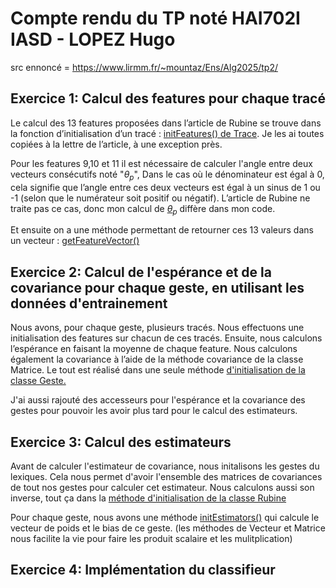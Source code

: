 # Compte rendu du TP noté HAI702I IASD - LOPEZ Hugo
src ennoncé = https://www.lirmm.fr/~mountaz/Ens/Alg2025/tp2/
## Exercice 1: Calcul des features pour chaque tracé

Le calcul des 13 features proposées dans l’article de Rubine se trouve dans la fonction d’initialisation d’un tracé :
[initFeatures() de Trace](src/geste/Trace.java#L37). Je les ai toutes copiées à la lettre de l’article, à une exception près.

Pour les features 9,10 et 11 il est nécessaire de calculer l'angle entre deux vecteurs consécutifs noté "$\theta_p$", Dans le cas où le dénominateur est égal à 0, cela signifie que l’angle entre ces deux vecteurs est égal à un sinus de 1 ou -1 (selon que le numérateur soit positif ou négatif). L’article de Rubine ne traite pas ce cas, donc mon calcul de [$\theta_p$](src/geste/Trace.java#L78) diffère dans mon code.

Et ensuite on a une méthode permettant de retourner ces 13 valeurs dans un vecteur :
[getFeatureVector()](src/geste/Trace.java#L119)

## Exercice 2: Calcul de l'espérance et de la covariance pour chaque geste, en utilisant les données d'entrainement

Nous avons, pour chaque geste, plusieurs tracés. Nous effectuons une initialisation des features sur chacun de ces tracés. Ensuite, nous calculons l’espérance en faisant la moyenne de chaque feature. Nous calculons également la covariance à l’aide de la méthode covariance de la classe Matrice. Le tout est réalisé dans une seule méthode [d'initialisation de la classe Geste.](src/geste/Geste.java#24)

J'ai aussi rajouté des accesseurs pour l'espérance et la covariance des gestes pour pouvoir les avoir plus tard pour le calcul des estimateurs.

## Exercice 3: Calcul des estimateurs

Avant de calculer l'estimateur de covariance, nous initalisons les gestes du lexiques. Cela nous permet d'avoir l'ensemble des matrices de covariances de tout nos gestes pour calculer cet estimateur. Nous calculons aussi son inverse, tout ça dans la [méthode d'initialisation de la classe Rubine](src/classifieur/Rubine.java#L20)

Pour chaque geste, nous avons une méthode [initEstimators()](src/geste/Geste.java#75) qui calcule le vecteur de poids et le bias de ce geste. (les méthodes de Vecteur et Matrice nous facilite la vie pour faire les produit scalaire et les mulitplication)

## Exercice 4: Implémentation du classifieur

